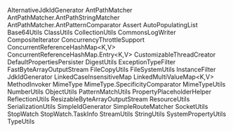 AlternativeJdkIdGenerator
AntPathMatcher
AntPathMatcher.AntPathStringMatcher
AntPathMatcher.AntPatternComparator
Assert
AutoPopulatingList<E>
Base64Utils
ClassUtils
CollectionUtils
CommonsLogWriter
CompositeIterator<E>
ConcurrencyThrottleSupport
ConcurrentReferenceHashMap<K,V>
ConcurrentReferenceHashMap.Entry<K,V>
CustomizableThreadCreator
DefaultPropertiesPersister
DigestUtils
ExceptionTypeFilter
FastByteArrayOutputStream
FileCopyUtils
FileSystemUtils
InstanceFilter<T>
JdkIdGenerator
LinkedCaseInsensitiveMap<V>
LinkedMultiValueMap<K,V>
MethodInvoker
MimeType
MimeType.SpecificityComparator<T extends MimeType>
MimeTypeUtils
NumberUtils
ObjectUtils
PatternMatchUtils
PropertyPlaceholderHelper
ReflectionUtils
ResizableByteArrayOutputStream
ResourceUtils
SerializationUtils
SimpleIdGenerator
SimpleRouteMatcher
SocketUtils
StopWatch
StopWatch.TaskInfo
StreamUtils
StringUtils
SystemPropertyUtils
TypeUtils
